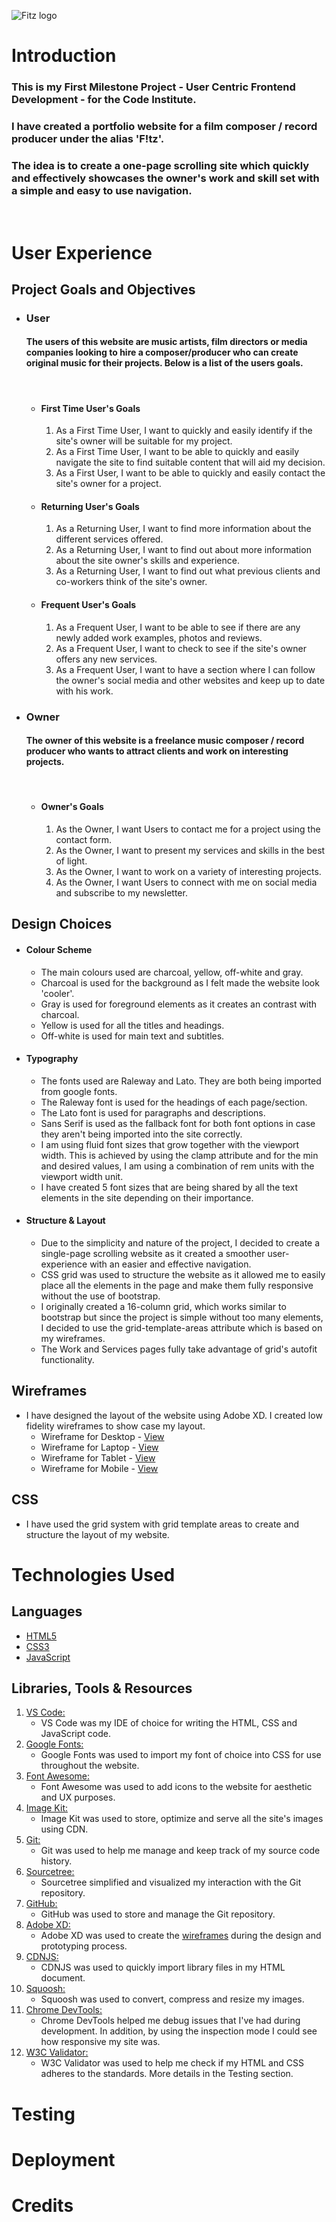 ![Fitz logo](https://www.dropbox.com/sh/5wdl8qasb5wzft7/AADqR667RZVgKeGhumkbZewea/New%20material/Logo%202%20-%20new%20name.png?raw=1)

# Introduction

### This is my First Milestone Project - User Centric Frontend Development - for the Code Institute. 

### I have created a portfolio website for a film composer / record producer under the alias 'F!tz'.

### The idea is to create a one-page scrolling site which quickly and effectively showcases the owner's work and skill set with a simple and easy to use navigation.

<br>

# User Experience

## Project Goals and Objectives

-   ### User

    #### The users of this website are music artists, film directors or media companies looking to hire a composer/producer who can create original music for their projects. Below is a list of the users goals.
    <br>

    -   #### First Time User's Goals
        1. As a First Time User, I want to quickly and easily identify if the site's owner will be suitable for my project.
        2. As a First Time User, I want to be able to quickly and easily navigate the site to find suitable content that will aid my decision.
        3. As a First User, I want to be able to quickly and easily contact the site's owner for a project.

    -   #### Returning User's Goals
        1. As a Returning User, I want to find more information about the different services offered.
        2. As a Returning User, I want to find out about more information about the site owner's skills and experience.
        3. As a Returning User, I want to find out what previous clients and co-workers think of the site's owner.

    -   #### Frequent User's Goals
        1. As a Frequent User, I want to be able to see if there are any newly added work examples, photos and reviews.
        2. As a Frequent User, I want to check to see if the site's owner offers any new services.
        3. As a Frequent User, I want to have a section where I can follow the owner's social media and other websites and keep up to date with his work.

-   ### Owner
    #### The owner of this website is a freelance music composer / record producer who wants to attract clients and work on interesting projects.
    <br>

    -   #### Owner's Goals
        1. As the Owner, I want Users to contact me for a project using the contact form.
        2. As the Owner, I want to present my services and skills in the best of light.
        3. As the Owner, I want to work on a variety of interesting projects.
        4. As the Owner, I want Users to connect with me on social media and subscribe to my newsletter.

## Design Choices

-   #### Colour Scheme
    -   The main colours used are charcoal, yellow, off-white and gray.
    -   Charcoal is used for the background as I felt made the website look 'cooler'. 
    -   Gray is used for foreground elements as it creates an contrast with charcoal. 
    -   Yellow is used for all the titles and headings.
    -   Off-white is used for main text and subtitles.

-   #### Typography
    -   The fonts used are Raleway and Lato. They are both being imported from google fonts.
    -   The Raleway font is used for the headings of each page/section.
    -   The Lato font is used for paragraphs and descriptions. 
    -   Sans Serif is used as the fallback font for both font options in case they aren't being imported into the site correctly.
    -   I am using fluid font sizes that grow together with the viewport width. This is achieved by using the clamp attribute and for the min and desired values, I am using a combination of rem units with the viewport width unit.
    -   I have created 5 font sizes that are being shared by all the text elements in the site depending on their importance.

-   #### Structure & Layout
    -   Due to the simplicity and nature of the project, I decided to create a single-page scrolling website as it created a smoother user-experience with an easier and effective navigation.
    -   CSS grid was used to structure the website as it allowed me to easily place all the elements in the page and make them fully responsive without the use of bootstrap.
    -   I originally created a 16-column grid, which works similar to bootstrap but since the project is simple without too many elements, I decided to use the grid-template-areas attribute which is based on my wireframes. 
    -   The Work and Services pages fully take advantage of grid's autofit functionality.

## Wireframes
- I have designed the layout of the website using Adobe XD. I created low fidelity wireframes to show case my layout.
    - Wireframe for Desktop - [View](https://www.dropbox.com/s/y8ng46qqz3mv6fl/MS1_Wireframe%20-%20Desktop.pdf?raw=1)
    - Wireframe for Laptop - [View](https://www.dropbox.com/s/xc8nmqrn9o70c3h/MS1_Wireframe%20-%20Laptop.pdf?raw=1)
    - Wireframe for Tablet - [View](https://www.dropbox.com/s/e38tp54njyoz0rv/MS1_Wireframe%20-%20Tablet.pdf?raw=1)
    - Wireframe for Mobile - [View](https://www.dropbox.com/s/84xm213iui0xn00/MS1_Wireframe%20-%20Mobile.pdf?raw=1)

## CSS
- I have used the grid system with grid template areas to create and structure the layout of my website.

# Technologies Used

## Languages

-   [HTML5](https://en.wikipedia.org/wiki/HTML5)
-   [CSS3](https://en.wikipedia.org/wiki/Cascading_Style_Sheets)
-   [JavaScript](https://en.wikipedia.org/wiki/JavaScript)

## Libraries, Tools & Resources

1. [VS Code:](https://code.visualstudio.com/)
    - VS Code was my IDE of choice for writing the HTML, CSS and JavaScript code.
2. [Google Fonts:](https://fonts.google.com/)
    - Google Fonts was used to import my font of choice into CSS for use throughout the website.
3. [Font Awesome:](https://fontawesome.com/)
    - Font Awesome was used to add icons to the website for aesthetic and UX purposes.
4. [Image Kit:](https://imagekit.io/)
    - Image Kit was used to store, optimize and serve all the site's images using CDN.
5. [Git:](https://git-scm.com/)
    - Git was used to help me manage and keep track of my source code history.
6. [Sourcetree:](https://www.sourcetreeapp.com/)
    - Sourcetree simplified and visualized my interaction with the Git repository.
7. [GitHub:](https://github.com/)
    - GitHub was used to store and manage the Git repository.
8. [Adobe XD:](https://www.adobe.com/uk/products/xd.html)
    - Adobe XD was used to create the [wireframes](https://xd.adobe.com/view/14523a83-8524-4f79-9d3e-505503a9e2f0-4101/) during the design and prototyping process.
9. [CDNJS:](https://cdnjs.com/)
    - CDNJS was used to quickly import library files in my HTML document.
10. [Squoosh:](https://squoosh.app/)
    - Squoosh was used to convert, compress and resize my images.
11. [Chrome DevTools:](https://developers.google.com/web/tools/chrome-devtools)
    - Chrome DevTools helped me debug issues that I've had during development. In addition, by using the inspection mode I could see how responsive my site was.
12. [W3C Validator:](https://validator.w3.org/)
    - W3C Validator was used to help me check if my HTML and CSS adheres to the standards. More details in the Testing section.

# Testing

# Deployment

# Credits
